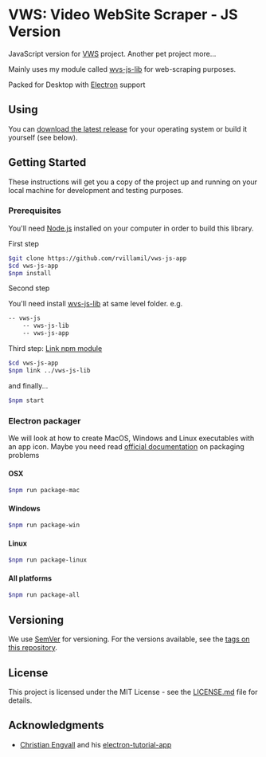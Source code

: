 # VWS: Video WebSite Scraper - JS Version

JavaScript version for [VWS](https://github.com/rvillamil/vws) project. Another pet project more...

Mainly uses my module called [wvs-js-lib](https://github.com/rvillamil/vws-js-lib) for web-scraping purposes.

Packed for Desktop with [Electron](https://electronjs.org/) support

## Using

You can [download the latest release](https://github.com/rvillamil/vws-js-app/releases) for your operating system or build it yourself (see below).

## Getting Started

These instructions will get you a copy of the project up and running on your local machine for development and testing purposes.


### Prerequisites

You'll need [Node.js](https://nodejs.org/es/) installed on your computer in order to build this library.

First step

```sh
$git clone https://github.com/rvillamil/vws-js-app
$cd vws-js-app
$npm install
```

Second step

You'll need install [wvs-js-lib](https://github.com/rvillamil/vws-js-lib) at same level folder. e.g.

```sh
-- vws-js
    -- vws-js-lib
    -- vws-js-app
```

Third step: [Link npm module](https://goo.gl/fppRvN)

```sh
$cd vws-js-app
$npm link ../vws-js-lib
```

and finally...

```sh
$npm start
```

### Electron packager

We will look at how to create MacOS, Windows and Linux executables with an app icon. Maybe you need read [official documentation](https://github.com/electron-userland/electron-packager) on packaging problems

#### OSX

```sh
$npm run package-mac
```

#### Windows

```sh
$npm run package-win
```

#### Linux

```sh
$npm run package-linux
```

#### All platforms

```sh
$npm run package-all
```

## Versioning

We use [SemVer](http://semver.org/) for versioning. For the versions available, see the [tags on this repository](https://github.com/rvillamil/vws-js-app/tags).

## License

This project is licensed under the MIT License - see the [LICENSE.md](LICENSE.md) file for details.

## Acknowledgments 
* [Christian Engvall](https://github.com/crilleengvall) and his [electron-tutorial-app]( https://github.com/crilleengvall/electron-tutorial-app)